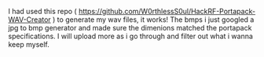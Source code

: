 I had used this repo ( https://github.com/W0rthlessS0ul/HackRF-Portapack-WAV-Creator ) to generate my wav files, it works! 
The bmps i just googled a jpg to bmp generator and made sure the dimenions matched the portapack specifications.
I will upload more as i go through and filter out what i wanna keep myself.
